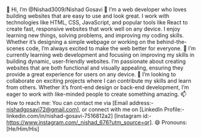 
👋 Hi, I’m @Nishad3009/Nishad Gosavi
👀 I’m a web developer who loves building websites that are easy to use and look great. I work with technologies like HTML, CSS, JavaScript,
    and popular tools like React to create fast, responsive websites that work well on any device.
    I enjoy learning new things, solving problems, and improving my coding skills. Whether it’s designing a simple webpage or working on the
    behind-the-scenes code, I’m always excited to make the web better for everyone.
🌱 I’m currently learning web development and focusing on improving my skills in building dynamic, user-friendly websites. I’m passionate
    about creating websites that are both functional and visually appealing, ensuring they provide a great experience for users
    on any device.
💞️ I’m looking to collaborate on exciting projects where I can contribute my skills and learn from others. Whether it’s front-end design or
    back-end development, I’m eager to work with like-minded people to create something amazing.
📫 How to reach me: You can contact me via [Email address:- nishadgosavi72@gmail.com], or connect with me on
   [LinkedIn Profile:- linkedin.com/in/nishad-gosavi-7516812a2]
   [Instagram id:- https://www.instagram.com/_nishad_676?utm_source=qr].
😄 Pronouns:[He/Him/His]
